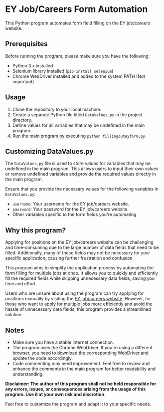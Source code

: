 # EY Job/Careers Form Automation

This Python program automates form field filling on the EY job/careers website.

## Prerequisites

Before running the program, please make sure you have the following:

- Python 3.x installed
- Selenium library installed (`pip install selenium`)
- Chrome WebDriver installed and added to the system PATH (Not important)

## Usage

1. Clone the repository to your local machine.
2. Create a separate Python file titled `DataValues.py` in the project directory.
3. Define values for all variables that may be undefined in the main program.
4. Run the main program by executing `python fillingouteyform.py`.

## Customizing DataValues.py

The `DataValues.py` file is used to store values for variables that may be undefined in the main program. This allows users to input their own values or remove undefined variables and provide the required values directly in the main program.

Ensure that you provide the necessary values for the following variables in `DataValues.py`:

- `username`: Your username for the EY job/careers website.
- `password`: Your password for the EY job/careers website.
- Other variables specific to the form fields you're automating.

## Why this program?

Applying for positions on the EY job/careers website can be challenging and time-consuming due to the large number of data fields that need to be filled. Additionally, many of these fields may not be necessary for your specific application, causing further frustration and confusion.

This program aims to simplify the application process by automating the form filling for multiple jobs at once. It allows you to quickly and efficiently fill the required fields while skipping unnecessary data fields, saving you time and effort.

Users who are unsure about using the program can try applying for positions manually by visiting the [EY job/careers website](https://eyglobal.yello.co/job_boards/c1riT--B2O-KySgYWsZO1Q?locale=en). However, for those who want to apply for multiple jobs more efficiently and avoid the hassle of unnecessary data fields, this program provides a streamlined solution.

## Notes

- Make sure you have a stable internet connection.
- The program uses the Chrome WebDriver. If you're using a different browser, you need to download the corresponding WebDriver and update the code accordingly.
- Code commenting may need improvement. Feel free to review and enhance the comments in the main program for better readability and understanding.

**Disclaimer: The author of this program shall not be held responsible for any errors, issues, or consequences arising from the usage of this program. Use it at your own risk and discretion.**

Feel free to customize the program and adapt it to your specific needs.

